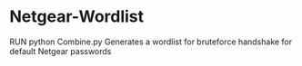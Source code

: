 # Netgear-Wordlist

RUN
python Combine.py 
Generates a wordlist for bruteforce handshake for default Netgear passwords
